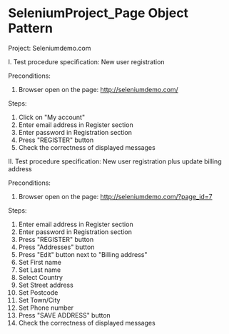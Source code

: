 # SeleniumProject_Page Object Pattern


Project: Seleniumdemo.com

I. Test procedure specification: New user registration

Preconditions:
1. Browser open on the page: http://seleniumdemo.com/

Steps:
1. Click on "My account"
2. Enter email address in Register section
3. Enter password in Registration section
4. Press "REGISTER" button
5. Check the correctness of displayed messages


II. Test procedure specification: New user registration plus update billing address

Preconditions:
1. Browser open on the page: http://seleniumdemo.com/?page_id=7

Steps:

1. Enter email address in Register section
2. Enter password in Registration section
3. Press "REGISTER" button
4. Press "Addresses" button
5. Press "Edit" button next to "Billing address"
6. Set First name
7. Set Last name
8. Select Country
9. Set Street address
10. Set Postcode
11. Set Town/City
12. Set Phone number
13. Press "SAVE ADDRESS" button
14. Check the correctness of displayed messages
